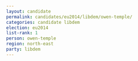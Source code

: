 ```yaml
---
layout: candidate
permalink: candidates/eu2014/libdem/owen-temple/
categories: candidate libdem
election: eu2014
list-rank: 1
person: owen-temple
region: north-east
party: libdem
---
```

